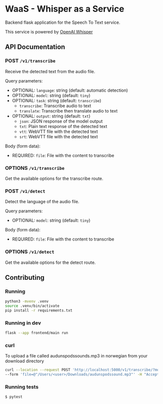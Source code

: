 # WaaS - Whisper as a Service

Backend flask application for the Speech To Text service.

This service is powered by [OpenAI Whisper](https://github.com/openai/whisper)

## API Documentation

### POST `/v1/transcribe`

Receive the detected text from the audio file.

Query parameters:

- OPTIONAL: `language`: string (default: automatic detection)
- OPTIONAL: `model`: string (default: `tiny`)
- OPTIONAL: `task`: string (default: `transcribe`)
  - `transcribe`: Transcribe audio to text
  - `translate`: Transcribe then translate audio to text
- OPTIONAL: `output`: string (default: `txt`)
  - `json`: JSON response of the model output
  - `txt`: Plain text response of the detected text
  - `vtt`: WebVTT file with the detected text
  - `srt`: WebVTT file with the detected text

Body (form data):

- REQUIRED: `file`: File with the content to transcribe

### OPTIONS `/v1/transcribe`

Get the available options for the transcribe route.

### POST `/v1/detect`

Detect the language of the audio file.

Query parameters:

- OPTIONAL: `model`: string (default: `tiny`)

Body (form data):

- REQUIRED: `file`: File with the content to transcribe

### OPTIONS `/v1/detect`

Get the available options for the detect route.

## Contributing

### Running

```sh
python3 -mvenv .venv
source .venv/bin/activate
pip install -r requirements.txt
```

### Running in dev

```sh
flask --app frontend/main run
```

### curl

To upload a file called audunspodssounds.mp3 in norwegian from your download directory

```sh
curl --location --request POST 'http://localhost:5000/v1/transcribe/?model=large' \
--form 'file=@"/Users/<user>/Downloads/audunspodssound.mp3"' -H "Accept: SRT file"
```

### Running tests

```bash
$ pytest
```
